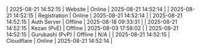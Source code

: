 | 2025-08-21 14:52:15 | Website | Online | 2025-08-21 14:52:14 |
| 2025-08-21 14:52:15 | Registration | Online | 2025-08-21 14:52:14 |
| 2025-08-21 14:52:15 | Auth Server | Offline | 2025-08-18 09:33:31 |
| 2025-08-21 14:52:15 | Kezan (PvE) | Offline | 2025-08-03 17:58:02 |
| 2025-08-21 14:52:15 | Gurubashi (PvP) | Offline | N/A |
| 2025-08-21 14:52:15 | Cloudflare | Online | 2025-08-21 14:52:14 |
